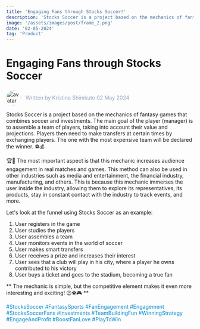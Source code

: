 ```yaml
---
title: 'Engaging Fans through Stocks Soccer!'
description: 'Stocks Soccer is a project based on the mechanics of fantasy games that combines soccer and investments. The main goal of the player (manager) is to assemble a team of players, taking into account their value and projections. Players then need to make transfers at certain times by exchanging players. The one with the most expensive team will be declared the winner. ⚽️💰'
image: '/assets/images/post/frame_2.png'
date: '02-05-2024'
tag: 'Product'
---
```


# Engaging Fans through Stocks Soccer

<div style="display: flex; align-items: center; gap:12px">
<img src="/assets/images/author/avatar_kristina.jpeg" alt="avatar" style="width:40px; height:auto; display:inlinee; border-radius:100%" /> <p style="color:#94a3b8; ">Written by Kristina Shimkute 02 May 2024</p>
</div>

Stocks Soccer is a project based on the mechanics of fantasy games that combines soccer and investments. The main goal of the player (manager) is to assemble a team of players, taking into account their value and projections. Players then need to make transfers at certain times by exchanging players. The one with the most expensive team will be declared the winner. ⚽️💰

🏆🤩 The most important aspect is that this mechanic increases audience engagement in real matches and games. This method can also be used in other industries such as media and entertainment, the financial industry, manufacturing, and others. This is because this mechanic immerses the user inside the industry, allowing them to explore its representatives, its products, stay in constant contact with the industry to track events, and more.

Let's look at the funnel using Stocks Soccer as an example:

1. User registers in the game
2. User studies the players
3. User assembles a team
4. User monitors events in the world of soccer
5. User makes smart transfers
6. User receives a prize and increases their interest
7. User sees that a club will play in his city, where a player he owns contributed to his victory
8. User buys a ticket and goes to the stadium, becoming a true fan

** The mechanic is simple, but the competitive element makes it even more interesting and exciting! 😉⚽️🎮 **

<font color='#0088cc'>\#StocksSoccer \#FantasySports \#FanEngagement \#Engagement \#StocksSoccerFans \#Investments \#TeamBuildingFun \#WinningStrategy \#EngageAndProfit \#BoostFanLove \#PlayToWin</font>
